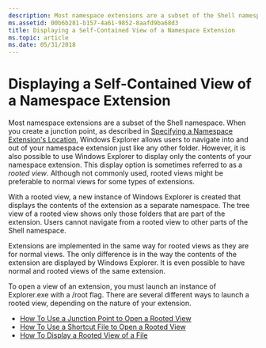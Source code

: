 ```yaml
---
description: Most namespace extensions are a subset of the Shell namespace.
ms.assetid: 00b6b281-b157-4a61-9852-8aafd9ba68d3
title: Displaying a Self-Contained View of a Namespace Extension
ms.topic: article
ms.date: 05/31/2018
---
```


# Displaying a Self-Contained View of a Namespace Extension

Most namespace extensions are a subset of the Shell namespace. When you create a junction point, as described in [Specifying a Namespace Extension's Location](nse-junction.md), Windows Explorer allows users to navigate into and out of your namespace extension just like any other folder. However, it is also possible to use Windows Explorer to display only the contents of your namespace extension. This display option is sometimes referred to as a *rooted view*. Although not commonly used, rooted views might be preferable to normal views for some types of extensions.

With a rooted view, a new instance of Windows Explorer is created that displays the contents of the extension as a separate namespace. The tree view of a rooted view shows only those folders that are part of the extension. Users cannot navigate from a rooted view to other parts of the Shell namespace.

Extensions are implemented in the same way for rooted views as they are for normal views. The only difference is in the way the contents of the extension are displayed by Windows Explorer. It is even possible to have normal and rooted views of the same extension.

To open a view of an extension, you must launch an instance of Explorer.exe with a /root flag. There are several different ways to launch a rooted view, depending on the nature of your extension.

-   [How To Use a Junction Point to Open a Rooted View](how-to-use-a-junction-point-to-open-a-rooted-view.md)
-   [How To Use a Shortcut File to Open a Rooted View](how-to-use-a-shortcut-file-to-open-a-rooted-view.md)
-   [How To Display a Rooted View of a File](how-to-display-a-rooted-view-of-a-file.md)

 

 



